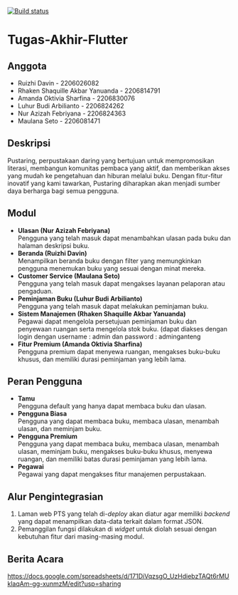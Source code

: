 [![Build status](https://build.appcenter.ms/v0.1/apps/a531c446-0fc8-4ba3-aaba-7aab2474c014/branches/main/badge)](https://appcenter.ms)
# Tugas-Akhir-Flutter

## Anggota
- Ruizhi Davin - 2206026082
- Rhaken Shaquille Akbar Yanuanda - 2206814791
- Amanda Oktivia Sharfina - 2206830076
- Luhur Budi Arbilianto - 2206824262
- Nur Azizah Febriyana - 2206824363
- Maulana Seto - 2206081471
   
## Deskripsi
Pustaring, perpustakaan daring yang bertujuan untuk mempromosikan literasi, membangun komunitas pembaca yang aktif, dan memberikan akses yang mudah ke pengetahuan dan hiburan melalui buku. Dengan fitur-fitur inovatif yang kami tawarkan, Pustaring diharapkan akan menjadi sumber daya berharga bagi semua pengguna.

## Modul
- **Ulasan (Nur Azizah Febriyana)**<br>Pengguna yang telah masuk dapat menambahkan ulasan pada buku dan halaman deskripsi buku.
- **Beranda (Ruizhi Davin)**<br>Menampilkan beranda buku dengan filter yang memungkinkan pengguna menemukan buku yang sesuai dengan minat mereka.
- **Customer Service (Maulana Seto)**<br>Pengguna yang telah masuk dapat mengakses layanan pelaporan atau pengaduan.
- **Peminjaman Buku (Luhur Budi Arbilianto)**<br>Pengguna yang telah masuk dapat melakukan peminjaman buku.
- **Sistem Manajemen (Rhaken Shaquille Akbar Yanuanda)**<br>Pegawai dapat mengelola persetujuan peminjaman buku dan penyewaan ruangan serta mengelola stok buku. (dapat diakses dengan login dengan username : admin dan password : adminganteng
- **Fitur Premium (Amanda Oktivia Sharfina)**<br>Pengguna premium dapat menyewa ruangan, mengakses buku-buku khusus, dan memiliki durasi peminjaman yang lebih lama.

## Peran Pengguna
- **Tamu**<br>Pengguna default yang hanya dapat membaca buku dan ulasan.
- **Pengguna Biasa**<br>Pengguna yang dapat membaca buku, membaca ulasan, menambah ulasan, dan meminjam buku.
- **Pengguna Premium**<br>Pengguna yang dapat membaca buku, membaca ulasan, menambah ulasan, meminjam buku, mengakses buku-buku khusus, menyewa ruangan, dan memiliki batas durasi peminjaman yang lebih lama.
- **Pegawai**<br>Pegawai yang dapat mengakses fitur manajemen perpustakaan.

## Alur Pengintegrasian
1. Laman web PTS yang telah di-*deploy* akan diatur agar memiliki *backend* yang dapat menampilkan data-data terkait dalam format JSON. 
2. Pemanggilan fungsi dilakukan di *widget* untuk diolah sesuai dengan kebutuhan fitur dari masing-masing modul.

## Berita Acara
https://docs.google.com/spreadsheets/d/171DiVqzsgO_UzHdiebzTAQt6rMUklaqAm-gg-xunmzM/edit?usp=sharing 
